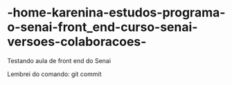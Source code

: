 # -home-karenina-estudos-programa-o-senai-front_end-curso-senai-versoes-colaboracoes-
Testando aula de front end do Senai

Lembrei do comando: git commit 
